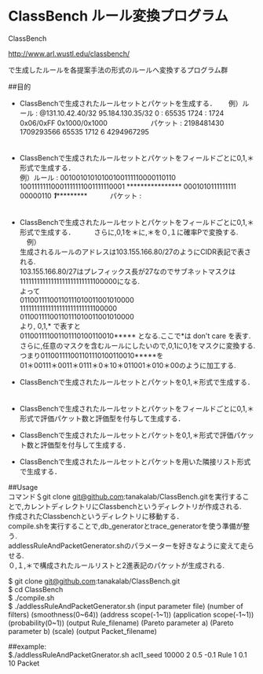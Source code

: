 # ClassBench ルール変換プログラム

ClassBench 

http://www.arl.wustl.edu/classbench/ 

で生成したルールを各提案手法の形式のルールへ変換するプログラム群

##目的


* ClassBenchで生成されたルールセットとパケットを生成する．　　
例）ルール   : @131.10.42.40/32	 95.184.130.35/32	 0 : 65535	 1724 : 1724	 0x06/0xFF	 0x1000/0x1000　　　　
　　パケット : 2198481430 	1709293566	 65535	 1712	 6 	4294967295    
　

* ClassBenchで生成されたルールセットとパケットをフィールドごとに0,1,＊形式で生成する．　 　    
例）ルール   : 00100101010100100111110000110110  10011111110001111111001111110001  **************** 0001010111111111  00000110  ***1************　
　　パケット :     
　　

* ClassBenchで生成されたルールセットとパケットをフィールドごとに0,1,＊形式で生成する．　　
 　さらに,0,1を＊に,＊を０,１に確率Pで変換する.
　例）  
   生成されるルールのアドレスは103.155.166.80/27のようにCIDR表記で表される.  
   103.155.166.80/27はプレフィックス長が27なのでサブネットマスクは11111111111111111111111111100000になる.  
   よって  
     01100111100110111010011001010000  
     11111111111111111111111111100000  
     01100111100110111010011001010000  
   より,
   0,1,* で表すと  
      011001111001101110100110010*****
   となる.ここで*は don't care を表す.  
   さらに,任意のマスクを含むルールにしたいので,0,1に0,1をマスクに変換する.
   つまり011001111001101110100110010*****を  
   01＊00111＊0011＊0111＊0＊10＊011001＊010＊00のように加工する.  
* ClassBenchで生成されたルールセットとパケットを0,1,＊形式で生成する．  　
* ClassBenchで生成されたルールセットとパケットをフィールドごとに0,1,＊形式で評価パケット数と評価型を付与して生成する．　　
* ClassBenchで生成されたルールセットとパケットを0,1,＊形式で評価パケット数と評価型を付与して生成する．　
* ClassBenchで生成されたルールセットとパケットを用いた隣接リスト形式で生成する．

##Usage   
コマンド＄git clone git@github.com:tanakalab/ClassBench.gitを実行することで,カレントディレクトリにClassbenchというディレクトリが作成される.   
作成されたClassbenchというディレクトリに移動する．    
compile.shを実行することで,db_generatorとtrace_generatorを使う準備が整う.      
addlessRuleAndPacketGenerator.shのパラメーターを好きなように変えて走らせる.      
０,１,＊で構成されたルールリストと2進表記のパケットが生成される.   

$ git clone git@github.com:tanakalab/ClassBench.git  
$ cd ClassBench    
$ ./compile.sh   
$ ./addlessRuleAndPacketGenerator.sh  (input parameter file) (number of filters) (smoothness(0~64)) (address scope(-1~1)) (application scope(-1~1)) (probability(0~1)) (output Rule_filename) (Pareto parameter a) (Pareto parameter b) (scale) (output Packet_filename)  

##example:   
$./addlessRuleAndPacketGnerator.sh acl1_seed 10000 2 0.5 -0.1 Rule 1 0.1 10 Packet  

